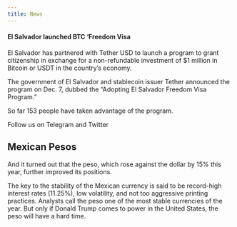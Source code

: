 ```yaml
---
title: News
---
```


#### El Salvador launched BTC ‘Freedom Visa

El Salvador has partnered with Tether USD to launch a program to grant citizenship in exchange for a non-refundable investment of $1 million in Bitcoin or USDT in the country’s economy.

The government of El Salvador and stablecoin issuer Tether announced the program on Dec. 7, dubbed the “Adopting El Salvador Freedom Visa Program.”

So far 153 people have taken advantage of the program.

Follow us on Telegram and Twitter

Mexican Pesos 
---

And it turned out that the peso, which rose against the dollar by 15% this year, further improved its positions.

The key to the stability of the Mexican currency is said to be record-high interest rates (11.25%), low volatility, and not too aggressive printing practices. Analysts call the peso one of the most stable currencies of the year. But only if Donald Trump comes to power in the United States, the peso will have a hard time. 